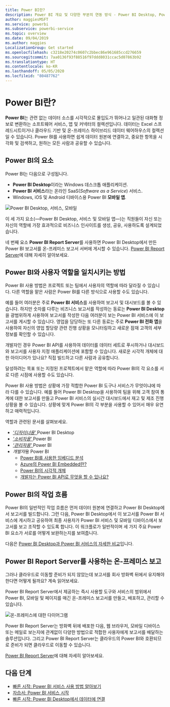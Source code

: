 ```yaml
---
title: Power BI란?
description: Power BI 개요 및 다양한 부분의 연동 방식 - Power BI Desktop, Power BI 서비스, Power BI Mobile, Report Server 및 Power BI Embedded.
author: maggiesMSFT
ms.service: powerbi
ms.subservice: powerbi-service
ms.topic: overview
ms.date: 09/04/2019
ms.author: maggies
LocalizationGroup: Get started
ms.openlocfilehash: c3218e20274c0607c2bbec86e961685ccd276659
ms.sourcegitcommit: 7aa0136f93f88516f97ddd8031ccac5d07863b92
ms.translationtype: HT
ms.contentlocale: ko-KR
ms.lasthandoff: 05/05/2020
ms.locfileid: "80487762"
---
```

# <a name="what-is-power-bi"></a>Power BI란?
**Power BI**는 관련 없는 데이터 소스를 시각적으로 몰입도가 뛰어나고 일관된 대화형 정보로 변환하는 소프트웨어 서비스, 앱 및 커넥터의 컬렉션입니다. 데이터는 Excel 스프레드시트이거나 클라우드 기반 및 온-프레미스 하이브리드 데이터 웨어하우스의 컬렉션일 수 있습니다. Power BI를 사용하면 쉽게 데이터 원본에 연결하고, 중요한 항목을 시각화 및 검색하고, 원하는 모든 사람과 공유할 수 있습니다.

## <a name="the-parts-of-power-bi"></a>Power BI의 요소
Power BI는 다음으로 구성됩니다. 
- **Power BI Desktop**이라는 Windows 데스크톱 애플리케이션.
- **Power BI 서비스**라는 온라인 SaaS(*Software as a Service*) 서비스. 
- Windows, iOS 및 Android 디바이스용 Power BI **모바일 앱**.

![Power BI Desktop, 서비스, 모바일](media/power-bi-overview/power-bi-overview-blocks.png)

이 세 가지 요소(&mdash;Power BI Desktop, 서비스 및 모바일 앱&mdash;)는 직원들이 자신 또는 자신의 역할에 가장 효과적으로 비즈니스 인사이트를 생성, 공유, 사용하도록 설계되었습니다.

네 번째 요소 **Power BI Report Server**를 사용하면 Power BI Desktop에서 만든 Power BI 보고서를 온-프레미스 보고서 서버에 게시할 수 있습니다. [Power BI Report Server](#on-premises-reporting-with-power-bi-report-server)에 대해 자세히 알아보세요.

## <a name="how-power-bi-matches-your-role"></a>Power BI와 사용자 역할을 일치시키는 방법
Power BI 사용 방법은 프로젝트 또는 팀에서 사용자의 역할에 따라 달라질 수 있습니다. 다른 역할을 맡은 사람은 Power BI를 다른 방식으로 사용할 수도 있습니다.

예를 들어 여러분은 주로 **Power BI 서비스**를 사용하여 보고서 및 대시보드를 볼 수 있습니다. 하지만 숫자를 다루는 비즈니스 보고서를 작성하는 동료는 **Power BI Desktop**을 광범위하게 사용하여 보고서를 작성한 다음 여러분이 보는 Power BI 서비스에 이 보고서를 게시할 수 있습니다. 영업을 담당하는 또 다른 동료는 주로 **Power BI 전화 앱**을 사용하여 자신의 영업 할당량 관련 진행 상황을 모니터링하고 새로운 잠재 고객의 세부 정보를 확인할 수 있습니다.

개발자인 경우 Power BI API를 사용하여 데이터를 데이터 세트로 푸시하거나 대시보드와 보고서를 사용자 지정 애플리케이션에 포함할 수 있습니다. 새로운 시각적 개체에 대한 아이디어가 있나요? 직접 빌드하고 다른 사람과 공유합니다.  

달성하려는 목표 또는 지정된 프로젝트에서 맡은 역할에 따라 Power BI의 각 요소를 서로 다른 시점에 사용할 수도 있습니다.

Power BI 사용 방법은 상황에 가장 적합한 Power BI 도구나 서비스가 무엇이냐에 따라 다를 수 있습니다. 예를 들어 Power BI Desktop을 사용하여 팀을 위해 고객 참여 통계에 대한 보고서를 만들고 Power BI 서비스의 실시간 대시보드에서 재고 및 제조 진행 상황을 볼 수 있습니다. 상황에 맞게 Power BI의 각 부분을 사용할 수 있어서 매우 유연하고 매력적입니다.

역할과 관련된 문서를 살펴보세요.
- [ *‘디자이너용’* ](../desktop-what-is-desktop.md) Power BI Desktop
- [ *‘소비자용’* ](../consumer/end-user-consumer.md) Power BI
- [ *‘관리자용’* ](../service-admin-administering-power-bi-in-your-organization.md) Power BI
- *개발자*용 Power BI
    * [Power BI를 사용한 임베디드 분석](../developer/embedded/embedding.md)
    * [Azure의 Power BI Embedded란?](../developer/embedded/azure-pbie-what-is-power-bi-embedded.md)
    * [Power BI의 시각적 개체](../developer/visuals/power-bi-custom-visuals.md)
    * [개발자는 Power BI API로 무엇을 할 수 있나요?](../developer/automation/overview-of-power-bi-rest-api.md)

## <a name="the-flow-of-work-in-power-bi"></a>Power BI의 작업 흐름
Power BI의 일반적인 작업 흐름은 먼저 데이터 원본에 연결하고 Power BI Desktop에서 보고서를 빌드합니다. 그런 다음, Power BI Desktop에서 이 보고서를 Power BI 서비스에 게시하고 공유하여 최종 사용자가 Power BI 서비스 및 모바일 디바이스에서 보고서를 보고 조작할 수 있도록 합니다.
이 워크플로가 일반적이며 세 가지 주요 Power BI 요소가 서로를 어떻게 보완하는지를 보여줍니다.

다음은 [Power BI Desktop과 Power BI 서비스의 자세한 비교](../fundamentals/service-service-vs-desktop.md)입니다.

## <a name="on-premises-reporting-with-power-bi-report-server"></a>Power BI Report Server를 사용하는 온-프레미스 보고

그러나 클라우드로 이동할 준비가 되지 않았는데 보고서를 회사 방화벽 뒤에서 유지해야 한다면 어떻게 될까요?  계속 읽어보세요.

Power BI Report Server에서 제공하는 즉시 사용할 도구와 서비스의 범위에서 Power BI, 모바일 및 페이지를 매긴 온-프레미스 보고서를 만들고, 배포하고, 관리할 수 있습니다.

![온-프레미스에 대한 다이어그램](media/power-bi-overview/power-bi-report-server2.png)

Power BI Report Server는 방화벽 뒤에 배포한 다음, 웹 브라우저, 모바일 디바이스 또는 메일로 보는지에 관계없이 다양한 방법으로 적합한 사용자에게 보고서를 배달하는 솔루션입니다. 그리고 Power BI Report Server는 클라우드의 Power BI와 호환되므로 준비가 되면 클라우드로 이동할 수 있습니다. 

[Power BI Report Server](../report-server/get-started.md)에 대해 자세히 알아보세요.

## <a name="next-steps"></a>다음 단계
- [빠른 시작: Power BI 서비스 사용 방법 알아보기](../service-the-new-power-bi-experience.md)   
- [자습서: Power BI 서비스 시작](../service-get-started.md)
- [빠른 시작: Power BI Desktop에서 데이터에 연결](../desktop-quickstart-connect-to-data.md)
